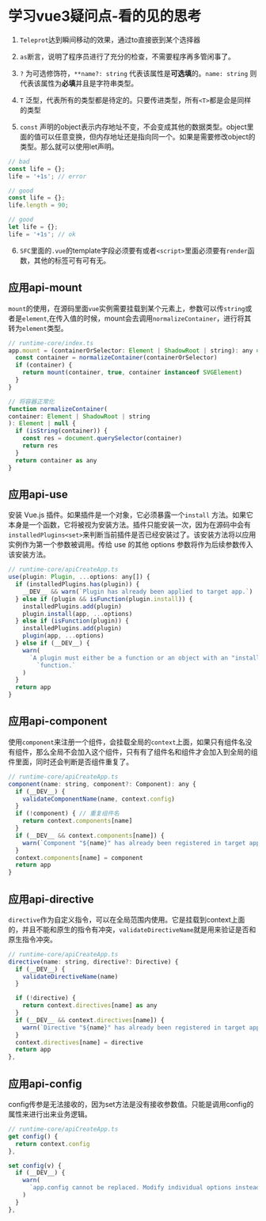 # 学习vue3疑问点-看的见的思考

1. `Teleprot`达到瞬间移动的效果，通过to直接嵌到某个选择器

2. `as`断言，说明了程序员进行了充分的检查，不需要程序再多管闲事了。

3. `?` 为可选修饰符，`**name?: string` 代表该属性是**可选填**的。`name: string` 则代表该属性为**必填**并且是字符串类型。

4. `T` 泛型，代表所有的类型都是待定的。只要传进类型，所有`<T>`都是会是同样的类型

5. `const` 声明的object表示内存地址不变，不会变成其他的数据类型。object里面的值可以任意变换，但内存地址还是指向同一个。如果是需要修改object的类型。那么就可以使用let声明。

``` js
// bad
const life = {};
life = '+1s'; // error

// good
const life = {};
life.length = 90;

// good
let life = {};
life = '+1s'; // ok
```

6. `SFC`里面的`.vue`的template字段必须要有或者`<script>`里面必须要有`render`函数，其他的标签可有可有无。

## 应用api-mount

`mount`的使用，在源码里面`vue`实例需要挂载到某个元素上，参数可以传`string`或者是`element`,在传入值的时候，mount会去调用`normalizeContainer`，进行将其转为`element`类型。

```js
// runtime-core/index.ts
app.mount = (containerOrSelector: Element | ShadowRoot | string): any => {
  const container = normalizeContainer(containerOrSelector)
  if (container) {
    return mount(container, true, container instanceof SVGElement)
  }
}

// 将容器正常化
function normalizeContainer(
container: Element | ShadowRoot | string
): Element | null {
  if (isString(container)) {
    const res = document.querySelector(container)
    return res
  }
  return container as any
}
```

## 应用api-use

安装 Vue.js 插件。如果插件是一个对象，它必须暴露一个`install` 方法。如果它本身是一个函数，它将被视为安装方法。插件只能安装一次，因为在源码中会有`installedPlugins<set>`来判断当前插件是否已经安装过了。该安装方法将以应用实例作为第一个参数被调用。传给 use 的其他 options 参数将作为后续参数传入该安装方法。

```js
// runtime-core/apiCreateApp.ts
use(plugin: Plugin, ...options: any[]) {
  if (installedPlugins.has(plugin)) {
    __DEV__ && warn(`Plugin has already been applied to target app.`)
  } else if (plugin && isFunction(plugin.install)) {
    installedPlugins.add(plugin)
    plugin.install(app, ...options)
  } else if (isFunction(plugin)) {
    installedPlugins.add(plugin)
    plugin(app, ...options)
  } else if (__DEV__) {
    warn(
      `A plugin must either be a function or an object with an "install" ` +
        `function.`
    )
  }
  return app
}
```

## 应用api-component

使用`component`来注册一个组件，会挂载全局的`context`上面，如果只有组件名没有组件，那么全局不会加入这个组件，只有有了组件名和组件才会加入到全局的组件里面，同时还会判断是否组件重复了。

```js
// runtime-core/apiCreateApp.ts
component(name: string, component?: Component): any {
  if (__DEV__) {
    validateComponentName(name, context.config)
  }
  if (!component) { // 重复组件名
    return context.components[name]
  }
  if (__DEV__ && context.components[name]) {
    warn(`Component "${name}" has already been registered in target app.`)
  }
  context.components[name] = component
  return app
}
```

## 应用api-directive

`directive`作为自定义指令，可以在全局范围内使用。它是挂载到context上面的，并且不能和原生的指令有冲突，`validateDirectiveName`就是用来验证是否和原生指令冲突。

```js
// runtime-core/apiCreateApp.ts
directive(name: string, directive?: Directive) {
  if (__DEV__) {
    validateDirectiveName(name)
  }

  if (!directive) {
    return context.directives[name] as any
  }
  if (__DEV__ && context.directives[name]) {
    warn(`Directive "${name}" has already been registered in target app.`)
  }
  context.directives[name] = directive
  return app
},
```

## 应用api-config

config传参是无法接收的，因为set方法是没有接收参数值。只能是调用config的属性来进行出来业务逻辑。

```js
// runtime-core/apiCreateApp.ts
get config() {
  return context.config
},

set config(v) {
  if (__DEV__) {
    warn(
      `app.config cannot be replaced. Modify individual options instead.`
    )
  }
},
```
